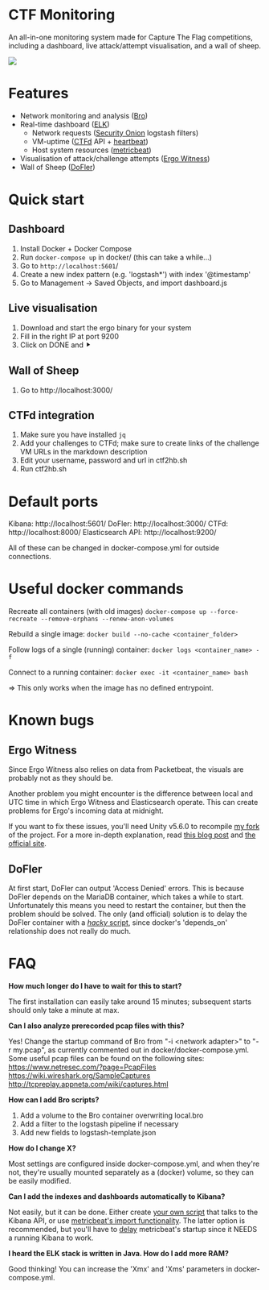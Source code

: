 # CTF Monitoring

An all-in-one monitoring system made for Capture The Flag competitions, including a dashboard, live attack/attempt visualisation, and a wall of sheep.

![](preview.png)

# Features

- Network monitoring and analysis ([Bro](https://www.bro.org/))
- Real-time dashboard ([ELK](https://www.elastic.co/))
    - Network requests ([Security Onion](https://securityonion.net/) logstash filters)
    - VM-uptime ([CTFd](https://github.com/CTFd/CTFd) API + [heartbeat](https://www.elastic.co/products/beats/heartbeat))
    - Host system resources ([metricbeat](https://www.elastic.co/products/beats/metricbeat))
- Visualisation of attack/challenge attempts ([Ergo Witness](http://ergowitness.info/))
- Wall of Sheep ([DoFler](https://dofler.net/))

# Quick start

## Dashboard

1. Install Docker + Docker Compose
1. Run `docker-compose up` in docker/ (this can take a while...)
1. Go to `http://localhost:5601`/
1. Create a new index pattern (e.g. 'logstash*') with index '@timestamp'
1. Go to Management -> Saved Objects, and import dashboard.js

## Live visualisation

1. Download and start the ergo binary for your system
1. Fill in the right IP at port 9200
1. Click on DONE and ⯈

## Wall of Sheep

1. Go to http://localhost:3000/

## CTFd integration

1. Make sure you have installed `jq`
1. Add your challenges to CTFd; make sure to create links of the challenge VM URLs in the markdown description
1. Edit your username, password and url in ctf2hb.sh
1. Run ctf2hb.sh

# Default ports
Kibana: http://localhost:5601/
DoFler: http://localhost:3000/
CTFd: http://localhost:8000/
Elasticsearch API: http://localhost:9200/

All of these can be changed in docker-compose.yml for outside connections.

# Useful docker commands

Recreate all containers (with old images)
`docker-compose up --force-recreate --remove-orphans --renew-anon-volumes`

Rebuild a single image:
`docker build --no-cache <container_folder>`

Follow logs of a single (running) container:
`docker logs <container_name> -f`

Connect to a running container:
`docker exec -it <container_name> bash`

=> This only works when the image has no defined entrypoint.

# Known bugs

## Ergo Witness 
Since Ergo Witness also relies on data from Packetbeat, the visuals are probably not as they should be.

Another problem you might encounter is the difference between local and UTC time in which Ergo Witness and Elasticsearch operate. This can create problems for Ergo's incoming data at midnight.

If you want to fix these issues, you'll need Unity v5.6.0 to recompile [my fork](https://github.com/HertogeSimon/ErgoWitness) of the project. For a more in-depth explanation, read [this blog post](http://benhoffman.tech/data%20vis/ergowitness/general/project/2017/03/10/prototype-of-ergo-witness.html) and [the official site](http://ergowitness.info/).

## DoFler

At first start, DoFler can output 'Access Denied' errors. This is because DoFler depends on the MariaDB container, which takes a while to start. Unfortunately this means you need to restart the container, but then the problem should be solved. The only (and official) solution is to delay the DoFler container with a [*hacky* script](https://docs.docker.com/compose/startup-order/), since docker's 'depends_on' relationship does not really do much.

# FAQ

**How much longer do I have to wait for this to start?**

The first installation can easily take around 15 minutes; subsequent starts should only take a minute at max.

**Can I also analyze prerecorded pcap files with this?**

Yes! Change the startup command of Bro from "-i \<network adapter\>" to "-r my.pcap", as currently commented out in docker/docker-compose.yml.
Some useful pcap files can be found on the following sites:
https://www.netresec.com/?page=PcapFiles
https://wiki.wireshark.org/SampleCaptures
http://tcpreplay.appneta.com/wiki/captures.html

**How can I add Bro scripts?**

1. Add a volume to the Bro container overwriting local.bro
1. Add a filter to the logstash pipeline if necessary
1. Add new fields to logstash-template.json

**How do I change X?**

Most settings are configured inside docker-compose.yml, and when they're not, they're usually mounted separately as a (docker) volume, so they can be easily modified.

**Can I add the indexes and dashboards automatically to Kibana?**

Not easily, but it can be done. Either create [your own script](https://discuss.elastic.co/t/how-to-add-automatically-all-the-indices-from-elasticsearch-to-kibana/81136/2) that talks to the Kibana API, or use [metricbeat's import functionality](https://www.elastic.co/guide/en/beats/devguide/current/import-dashboards.html). The latter option is recommended, but you'll have to [delay](https://docs.docker.com/compose/startup-order/) metricbeat's startup since it NEEDS a running Kibana to work.

**I heard the ELK stack is written in Java. How do I add more RAM?**

Good thinking! You can increase the 'Xmx' and 'Xms' parameters in docker-compose.yml.

